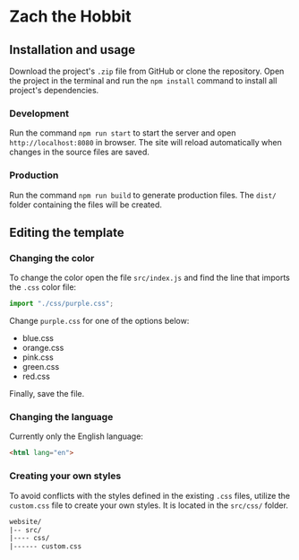# Zach the Hobbit

## Installation and usage

Download the project's `.zip` file from GitHub or clone the repository. Open the project in the terminal and run the `npm install` command to install all project's dependencies.

### Development

Run the command `npm run start` to start the server and open `http://localhost:8080` in browser. The site will reload automatically when changes in the source files are saved.

### Production

Run the command `npm run build` to generate production files. The `dist/` folder containing the files will be created.

## Editing the template

### Changing the color

To change the color open the file `src/index.js` and find the line that imports the `.css` color file:

```js
import "./css/purple.css";
```

Change `purple.css` for one of the options below:

- blue.css
- orange.css
- pink.css
- green.css
- red.css

Finally, save the file.

### Changing the language

Currently only the English language:

```html
<html lang="en">
```

### Creating your own styles

To avoid conflicts with the styles defined in the existing `.css` files, utilize the `custom.css` file to create your own styles. It is located in the `src/css/` folder.

```html
website/
|-- src/
|---- css/
|------ custom.css
```